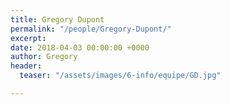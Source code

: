 ```yaml
---
title: Gregory Dupont
permalink: "/people/Gregory-Dupont/"
excerpt: 
date: 2018-04-03 00:00:00 +0000
author: Gregory
header:
  teaser: "/assets/images/6-info/equipe/GD.jpg"

---
```

